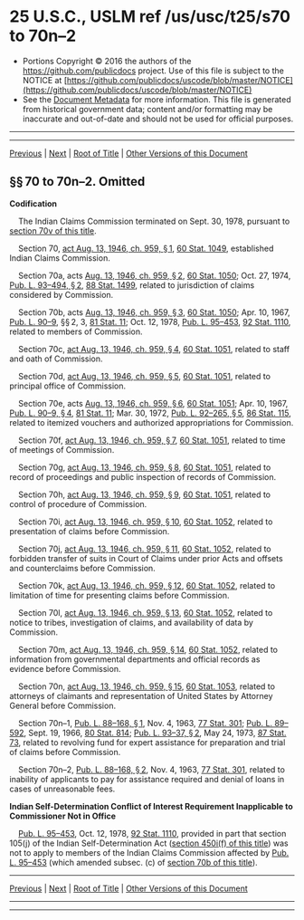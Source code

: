 ---
---

# 25 U.S.C., USLM ref /us/usc/t25/s70 to 70n–2

* Portions Copyright © 2016 the authors of the https://github.com/publicdocs project.
  Use of this file is subject to the NOTICE at [https://github.com/publicdocs/uscode/blob/master/NOTICE](https://github.com/publicdocs/uscode/blob/master/NOTICE)
* See the [Document Metadata](././../../../..//README.md) for more information.
  This file is generated from historical government data; content and/or formatting may be inaccurate and out-of-date and should not be used for official purposes.

----------
----------

[Previous](./../../../..//us/usc/t25/ch2A/m__us_usc_t25_ch2A.md) | [Next](./../../../..//us/usc/t25/ch2A/m__us_usc_t25_s70n–3.md) | [Root of Title](./../../../../) | [Other Versions of this Document](https://publicdocs.github.io/go/links?ns=uslm&ref=%2Fus%2Fusc%2Ft25%2Fs70+to+70n%E2%80%932)

## §§ 70 to 70n–2. Omitted

 __Codification__ 

    The Indian Claims Commission terminated on Sept. 30, 1978, pursuant to [section 70v of this title][/us/usc/t25/s70v].

    Section 70, [act Aug. 13, 1946, ch. 959, § 1][/us/act/1946-08-13/ch959/s1], [60 Stat. 1049][/us/stat/60/1049], established Indian Claims Commission.

    Section 70a, acts [Aug. 13, 1946, ch. 959, § 2][/us/act/1946-08-13/ch959/s2], [60 Stat. 1050][/us/stat/60/1050]; Oct. 27, 1974, [Pub. L. 93–494, § 2][/us/pl/93/494/s2], [88 Stat. 1499][/us/stat/88/1499], related to jurisdiction of claims considered by Commission.

    Section 70b, acts [Aug. 13, 1946, ch. 959, § 3][/us/act/1946-08-13/ch959/s3], [60 Stat. 1050][/us/stat/60/1050]; Apr. 10, 1967, [Pub. L. 90–9][/us/pl/90/9], §§ 2, 3, [81 Stat. 11][/us/stat/81/11]; Oct. 12, 1978, [Pub. L. 95–453][/us/pl/95/453], [92 Stat. 1110][/us/stat/92/1110], related to members of Commission.

    Section 70c, [act Aug. 13, 1946, ch. 959, § 4][/us/act/1946-08-13/ch959/s4], [60 Stat. 1051][/us/stat/60/1051], related to staff and oath of Commission.

    Section 70d, [act Aug. 13, 1946, ch. 959, § 5][/us/act/1946-08-13/ch959/s5], [60 Stat. 1051][/us/stat/60/1051], related to principal office of Commission.

    Section 70e, acts [Aug. 13, 1946, ch. 959, § 6][/us/act/1946-08-13/ch959/s6], [60 Stat. 1051][/us/stat/60/1051]; Apr. 10, 1967, [Pub. L. 90–9, § 4][/us/pl/90/9/s4], [81 Stat. 11][/us/stat/81/11]; Mar. 30, 1972, [Pub. L. 92–265, § 5][/us/pl/92/265/s5], [86 Stat. 115][/us/stat/86/115], related to itemized vouchers and authorized appropriations for Commission.

    Section 70f, [act Aug. 13, 1946, ch. 959, § 7][/us/act/1946-08-13/ch959/s7], [60 Stat. 1051][/us/stat/60/1051], related to time of meetings of Commission.

    Section 70g, [act Aug. 13, 1946, ch. 959, § 8][/us/act/1946-08-13/ch959/s8], [60 Stat. 1051][/us/stat/60/1051], related to record of proceedings and public inspection of records of Commission.

    Section 70h, [act Aug. 13, 1946, ch. 959, § 9][/us/act/1946-08-13/ch959/s9], [60 Stat. 1051][/us/stat/60/1051], related to control of procedure of Commission.

    Section 70i, [act Aug. 13, 1946, ch. 959, § 10][/us/act/1946-08-13/ch959/s10], [60 Stat. 1052][/us/stat/60/1052], related to presentation of claims before Commission.

    Section 70j, [act Aug. 13, 1946, ch. 959, § 11][/us/act/1946-08-13/ch959/s11], [60 Stat. 1052][/us/stat/60/1052], related to forbidden transfer of suits in Court of Claims under prior Acts and offsets and counterclaims before Commission.

    Section 70k, [act Aug. 13, 1946, ch. 959, § 12][/us/act/1946-08-13/ch959/s12], [60 Stat. 1052][/us/stat/60/1052], related to limitation of time for presenting claims before Commission.

    Section 70l, [act Aug. 13, 1946, ch. 959, § 13][/us/act/1946-08-13/ch959/s13], [60 Stat. 1052][/us/stat/60/1052], related to notice to tribes, investigation of claims, and availability of data by Commission.

    Section 70m, [act Aug. 13, 1946, ch. 959, § 14][/us/act/1946-08-13/ch959/s14], [60 Stat. 1052][/us/stat/60/1052], related to information from governmental departments and official records as evidence before Commission.

    Section 70n, [act Aug. 13, 1946, ch. 959, § 15][/us/act/1946-08-13/ch959/s15], [60 Stat. 1053][/us/stat/60/1053], related to attorneys of claimants and representation of United States by Attorney General before Commission.

    Section 70n–1, [Pub. L. 88–168, § 1][/us/pl/88/168/s1], Nov. 4, 1963, [77 Stat. 301][/us/stat/77/301]; [Pub. L. 89–592][/us/pl/89/592], Sept. 19, 1966, [80 Stat. 814][/us/stat/80/814]; [Pub. L. 93–37, § 2][/us/pl/93/37/s2], May 24, 1973, [87 Stat. 73][/us/stat/87/73], related to revolving fund for expert assistance for preparation and trial of claims before Commission.

    Section 70n–2, [Pub. L. 88–168, § 2][/us/pl/88/168/s2], Nov. 4, 1963, [77 Stat. 301][/us/stat/77/301], related to inability of applicants to pay for assistance required and denial of loans in cases of unreasonable fees.

 __Indian Self-Determination Conflict of Interest Requirement Inapplicable to Commissioner Not in Office__ 

    [Pub. L. 95–453][/us/pl/95/453], Oct. 12, 1978, [92 Stat. 1110][/us/stat/92/1110], provided in part that section 105(j) of the Indian Self-Determination Act ([section 450i(f) of this title][/us/usc/t25/s450i/f]) was not to apply to members of the Indian Claims Commission affected by [Pub. L. 95–453][/us/pl/95/453] (which amended subsec. (c) of [section 70b of this title][/us/usc/t25/s70b]).

----------

[Previous](./../../../..//us/usc/t25/ch2A/m__us_usc_t25_ch2A.md) | [Next](./../../../..//us/usc/t25/ch2A/m__us_usc_t25_s70n–3.md) | [Root of Title](./../../../../) | [Other Versions of this Document](https://publicdocs.github.io/go/links?ns=uslm&ref=%2Fus%2Fusc%2Ft25%2Fs70+to+70n%E2%80%932)

----------
----------

[/us/usc/t25/s70v]: https://publicdocs.github.io/go/links?ns=uslm&ref=%2Fus%2Fusc%2Ft25%2Fs70v
[/us/act/1946-08-13/ch959/s1]: https://publicdocs.github.io/go/links?ns=uslm&ref=%2Fus%2Fact%2F1946-08-13%2Fch959%2Fs1
[/us/stat/60/1049]: https://publicdocs.github.io/go/links?ns=uslm&ref=%2Fus%2Fstat%2F60%2F1049
[/us/act/1946-08-13/ch959/s2]: https://publicdocs.github.io/go/links?ns=uslm&ref=%2Fus%2Fact%2F1946-08-13%2Fch959%2Fs2
[/us/stat/60/1050]: https://publicdocs.github.io/go/links?ns=uslm&ref=%2Fus%2Fstat%2F60%2F1050
[/us/pl/93/494/s2]: https://publicdocs.github.io/go/links?ns=uslm&ref=%2Fus%2Fpl%2F93%2F494%2Fs2
[/us/stat/88/1499]: https://publicdocs.github.io/go/links?ns=uslm&ref=%2Fus%2Fstat%2F88%2F1499
[/us/act/1946-08-13/ch959/s3]: https://publicdocs.github.io/go/links?ns=uslm&ref=%2Fus%2Fact%2F1946-08-13%2Fch959%2Fs3
[/us/stat/60/1050]: https://publicdocs.github.io/go/links?ns=uslm&ref=%2Fus%2Fstat%2F60%2F1050
[/us/pl/90/9]: https://publicdocs.github.io/go/links?ns=uslm&ref=%2Fus%2Fpl%2F90%2F9
[/us/stat/81/11]: https://publicdocs.github.io/go/links?ns=uslm&ref=%2Fus%2Fstat%2F81%2F11
[/us/pl/95/453]: https://publicdocs.github.io/go/links?ns=uslm&ref=%2Fus%2Fpl%2F95%2F453
[/us/stat/92/1110]: https://publicdocs.github.io/go/links?ns=uslm&ref=%2Fus%2Fstat%2F92%2F1110
[/us/act/1946-08-13/ch959/s4]: https://publicdocs.github.io/go/links?ns=uslm&ref=%2Fus%2Fact%2F1946-08-13%2Fch959%2Fs4
[/us/stat/60/1051]: https://publicdocs.github.io/go/links?ns=uslm&ref=%2Fus%2Fstat%2F60%2F1051
[/us/act/1946-08-13/ch959/s5]: https://publicdocs.github.io/go/links?ns=uslm&ref=%2Fus%2Fact%2F1946-08-13%2Fch959%2Fs5
[/us/stat/60/1051]: https://publicdocs.github.io/go/links?ns=uslm&ref=%2Fus%2Fstat%2F60%2F1051
[/us/act/1946-08-13/ch959/s6]: https://publicdocs.github.io/go/links?ns=uslm&ref=%2Fus%2Fact%2F1946-08-13%2Fch959%2Fs6
[/us/stat/60/1051]: https://publicdocs.github.io/go/links?ns=uslm&ref=%2Fus%2Fstat%2F60%2F1051
[/us/pl/90/9/s4]: https://publicdocs.github.io/go/links?ns=uslm&ref=%2Fus%2Fpl%2F90%2F9%2Fs4
[/us/stat/81/11]: https://publicdocs.github.io/go/links?ns=uslm&ref=%2Fus%2Fstat%2F81%2F11
[/us/pl/92/265/s5]: https://publicdocs.github.io/go/links?ns=uslm&ref=%2Fus%2Fpl%2F92%2F265%2Fs5
[/us/stat/86/115]: https://publicdocs.github.io/go/links?ns=uslm&ref=%2Fus%2Fstat%2F86%2F115
[/us/act/1946-08-13/ch959/s7]: https://publicdocs.github.io/go/links?ns=uslm&ref=%2Fus%2Fact%2F1946-08-13%2Fch959%2Fs7
[/us/stat/60/1051]: https://publicdocs.github.io/go/links?ns=uslm&ref=%2Fus%2Fstat%2F60%2F1051
[/us/act/1946-08-13/ch959/s8]: https://publicdocs.github.io/go/links?ns=uslm&ref=%2Fus%2Fact%2F1946-08-13%2Fch959%2Fs8
[/us/stat/60/1051]: https://publicdocs.github.io/go/links?ns=uslm&ref=%2Fus%2Fstat%2F60%2F1051
[/us/act/1946-08-13/ch959/s9]: https://publicdocs.github.io/go/links?ns=uslm&ref=%2Fus%2Fact%2F1946-08-13%2Fch959%2Fs9
[/us/stat/60/1051]: https://publicdocs.github.io/go/links?ns=uslm&ref=%2Fus%2Fstat%2F60%2F1051
[/us/act/1946-08-13/ch959/s10]: https://publicdocs.github.io/go/links?ns=uslm&ref=%2Fus%2Fact%2F1946-08-13%2Fch959%2Fs10
[/us/stat/60/1052]: https://publicdocs.github.io/go/links?ns=uslm&ref=%2Fus%2Fstat%2F60%2F1052
[/us/act/1946-08-13/ch959/s11]: https://publicdocs.github.io/go/links?ns=uslm&ref=%2Fus%2Fact%2F1946-08-13%2Fch959%2Fs11
[/us/stat/60/1052]: https://publicdocs.github.io/go/links?ns=uslm&ref=%2Fus%2Fstat%2F60%2F1052
[/us/act/1946-08-13/ch959/s12]: https://publicdocs.github.io/go/links?ns=uslm&ref=%2Fus%2Fact%2F1946-08-13%2Fch959%2Fs12
[/us/stat/60/1052]: https://publicdocs.github.io/go/links?ns=uslm&ref=%2Fus%2Fstat%2F60%2F1052
[/us/act/1946-08-13/ch959/s13]: https://publicdocs.github.io/go/links?ns=uslm&ref=%2Fus%2Fact%2F1946-08-13%2Fch959%2Fs13
[/us/stat/60/1052]: https://publicdocs.github.io/go/links?ns=uslm&ref=%2Fus%2Fstat%2F60%2F1052
[/us/act/1946-08-13/ch959/s14]: https://publicdocs.github.io/go/links?ns=uslm&ref=%2Fus%2Fact%2F1946-08-13%2Fch959%2Fs14
[/us/stat/60/1052]: https://publicdocs.github.io/go/links?ns=uslm&ref=%2Fus%2Fstat%2F60%2F1052
[/us/act/1946-08-13/ch959/s15]: https://publicdocs.github.io/go/links?ns=uslm&ref=%2Fus%2Fact%2F1946-08-13%2Fch959%2Fs15
[/us/stat/60/1053]: https://publicdocs.github.io/go/links?ns=uslm&ref=%2Fus%2Fstat%2F60%2F1053
[/us/pl/88/168/s1]: https://publicdocs.github.io/go/links?ns=uslm&ref=%2Fus%2Fpl%2F88%2F168%2Fs1
[/us/stat/77/301]: https://publicdocs.github.io/go/links?ns=uslm&ref=%2Fus%2Fstat%2F77%2F301
[/us/pl/89/592]: https://publicdocs.github.io/go/links?ns=uslm&ref=%2Fus%2Fpl%2F89%2F592
[/us/stat/80/814]: https://publicdocs.github.io/go/links?ns=uslm&ref=%2Fus%2Fstat%2F80%2F814
[/us/pl/93/37/s2]: https://publicdocs.github.io/go/links?ns=uslm&ref=%2Fus%2Fpl%2F93%2F37%2Fs2
[/us/stat/87/73]: https://publicdocs.github.io/go/links?ns=uslm&ref=%2Fus%2Fstat%2F87%2F73
[/us/pl/88/168/s2]: https://publicdocs.github.io/go/links?ns=uslm&ref=%2Fus%2Fpl%2F88%2F168%2Fs2
[/us/stat/77/301]: https://publicdocs.github.io/go/links?ns=uslm&ref=%2Fus%2Fstat%2F77%2F301
[/us/pl/95/453]: https://publicdocs.github.io/go/links?ns=uslm&ref=%2Fus%2Fpl%2F95%2F453
[/us/stat/92/1110]: https://publicdocs.github.io/go/links?ns=uslm&ref=%2Fus%2Fstat%2F92%2F1110
[/us/usc/t25/s450i/f]: https://publicdocs.github.io/go/links?ns=uslm&ref=%2Fus%2Fusc%2Ft25%2Fs450i%2Ff
[/us/pl/95/453]: https://publicdocs.github.io/go/links?ns=uslm&ref=%2Fus%2Fpl%2F95%2F453
[/us/usc/t25/s70b]: https://publicdocs.github.io/go/links?ns=uslm&ref=%2Fus%2Fusc%2Ft25%2Fs70b


